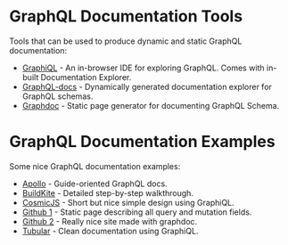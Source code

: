 
# GraphQL Documentation Tools
Tools that can be used to produce dynamic and static GraphQL documentation:

* [GraphiQL](https://github.com/graphql/graphiql) - An in-browser IDE for exploring GraphQL. Comes with in-built Documentation Explorer.
* [GraphQL-docs](https://github.com/mhallin/graphql-docs) - Dynamically generated documentation explorer for GraphQL schemas.
* [Graphdoc](https://github.com/2fd/graphdoc#readme) - Static page generator for documenting GraphQL Schema.

# GraphQL Documentation Examples
Some nice GraphQL documentation examples:

* [Apollo](https://www.apollographql.com/docs/react/react-apollo-migration.html) - Guide-oriented GraphQL docs.
* [BuildKite](https://building.buildkite.com/tutorial-getting-started-with-graphql-queries-and-mutations-11211dfe5d64) - Detailed step-by-step walkthrough.
* [CosmicJS](https://cosmicjs.com/docs/graphql) - Short but nice simple design using GraphiQL.
* [Github 1](https://developer.github.com/v4/) - Static page describing all query and mutation fields.
* [Github 2](https://2fd.github.io/graphdoc/github/query.doc.html) - Really nice site made with graphdoc.
* [Tubular](https://developer.tubular.io/) - Clean documentation using GraphiQL.


